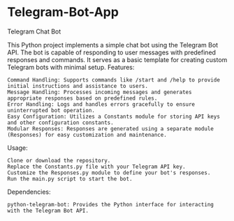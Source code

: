 # Telegram-Bot-App
Telegram Chat Bot

This Python project implements a simple chat bot using the Telegram Bot API. The bot is capable of responding to user messages with predefined responses and commands. It serves as a basic template for creating custom Telegram bots with minimal setup.
Features:

    Command Handling: Supports commands like /start and /help to provide initial instructions and assistance to users.
    Message Handling: Processes incoming messages and generates appropriate responses based on predefined rules.
    Error Handling: Logs and handles errors gracefully to ensure uninterrupted bot operation.
    Easy Configuration: Utilizes a Constants module for storing API keys and other configuration constants.
    Modular Responses: Responses are generated using a separate module (Responses) for easy customization and maintenance.

Usage:

    Clone or download the repository.
    Replace the Constants.py file with your Telegram API key.
    Customize the Responses.py module to define your bot's responses.
    Run the main.py script to start the bot.

Dependencies:

    python-telegram-bot: Provides the Python interface for interacting with the Telegram Bot API.
